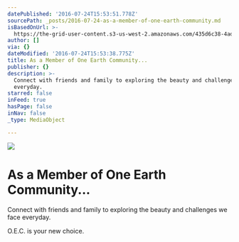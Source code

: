 ```yaml
---
datePublished: '2016-07-24T15:53:51.778Z'
sourcePath: _posts/2016-07-24-as-a-member-of-one-earth-community.md
isBasedOnUrl: >-
  https://the-grid-user-content.s3-us-west-2.amazonaws.com/435d6c38-4ad3-4554-936b-249265f08fac.png
author: []
via: {}
dateModified: '2016-07-24T15:53:38.775Z'
title: As a Member of One Earth Community...
publisher: {}
description: >-
  Connect with friends and family to exploring the beauty and challenges we face
  everyday.
starred: false
inFeed: true
hasPage: false
inNav: false
_type: MediaObject

---
```

![](https://the-grid-user-content.s3-us-west-2.amazonaws.com/30040140-855e-412c-9ca2-71a439f12e7e.png)

# As a Member of One Earth Community...

Connect with friends and family to exploring the beauty and challenges we face everyday.

O.E.C. is your new choice.
